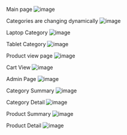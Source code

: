 Main page 
![image](https://user-images.githubusercontent.com/80418105/190887254-09f7d6ec-5cc5-4037-95c6-d7496d401237.png)




Categories are changing dynamically
![image](https://user-images.githubusercontent.com/80418105/190887302-97ee943f-9c11-41b7-8460-7de7f1c66ed2.png)




Laptop Category
![image](https://user-images.githubusercontent.com/80418105/190887432-de0652e0-7647-4591-9934-192f0fa7eb43.png)

  
  
  
Tablet Category 
![image](https://user-images.githubusercontent.com/80418105/190887447-95d8b691-046b-407b-b8e4-353f0f06518a.png)




Product view page
![image](https://user-images.githubusercontent.com/80418105/190887358-84227eb3-8757-4ad9-8c7f-d606f8a3bff1.png)




Cart View
![image](https://user-images.githubusercontent.com/80418105/190887535-e5856203-26ed-4d26-91ca-06a4c73c9463.png)


Admin Page
![image](https://user-images.githubusercontent.com/80418105/190887642-c4917999-08c3-4b4c-b942-b10112638ab5.png)

Category Summary
![image](https://user-images.githubusercontent.com/80418105/190887774-68fe045e-2d31-430d-8052-fe8dc416094c.png)

Category Detail
![image](https://user-images.githubusercontent.com/80418105/190887783-d78427a2-80e4-4ea3-a028-52395bc53607.png)

Product Summary
![image](https://user-images.githubusercontent.com/80418105/190887794-947029d6-b05a-4a8d-9ce1-2a934dfdcf90.png)

Product Detail
![image](https://user-images.githubusercontent.com/80418105/190887805-8a859908-5748-4f05-8aeb-586892e00309.png)
